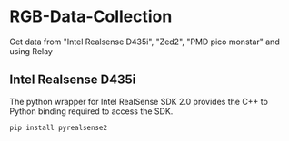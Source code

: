 # RGB-Data-Collection
Get data from "Intel Realsense D435i", "Zed2", "PMD pico monstar" and using Relay

## Intel Realsense D435i

The python wrapper for Intel RealSense SDK 2.0 provides the C++ to Python binding required to access the SDK.
```
pip install pyrealsense2
